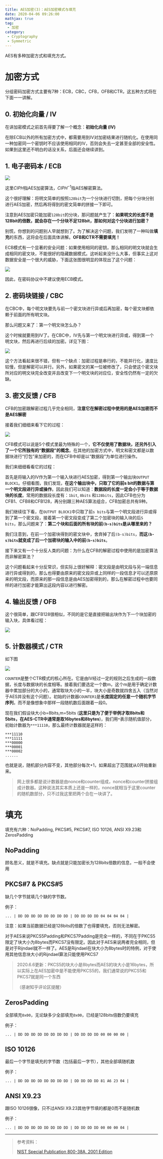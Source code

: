 ```yaml
---
title: AES加密(3)：AES加密模式与填充
date: 2020-04-06 09:26:00
mathjax: true
tag: 
 - 加密
category:
 - Cryptography
 - Symmetric
---
```


AES有多种加密方式和填充方式。

# 加密方式

分组密码加密方式主要有7种：ECB，CBC，CFB，OFB和CTR，这五种方式将在下面一一讲解。

## 0. 初始化向量 / IV

在讲加密模式之前首先得要了解一个概念：**初始化向量 (IV)**

在除ECB以外的所有加密方式中，都需要用到IV对加密结果进行随机化。在使用同一种加密同一个密钥时不应该使用相同的IV，否则会失去一定甚至全部的安全性。如果到这里还不明白的话没关系，后面还会继续讲到。

## 1. 电子密码本 / ECB

![](https://pic2.zhimg.com/80/v2-37db96abc441e027e02c56a9908c8931_1440w.jpg)

这里$CIPH$指AES加密算法，$CIPH^{-1}$指AES解密算法。

这个很好理解：将明文简单的按照`128bit`为一个分块进行切割，把每个分块分别进行AES加密，然后再将得到的密文简单的拼接一下即可。

注意到AES加密只能加密`128bit`的分块，那问题就产生了：**如果明文的长度不是128bit的倍数，就会存在一个分块不足128bit，那如何对这个分块进行加密？**

别慌，你想到的问题别人早就想到了。为了解决这个问题，我们发明了一种叫做**填充**的东西，这将会在后面具体讲解。**OFB和CTR不需要填充！**

ECB模式有一个显著的安全问题：如果使用相同的密钥，那么相同的明文块就会生成相同的密文块，不能很好的隐藏数据模式。这听起来没什么大事，但事实上这对数据安全是一个很大的威胁，下面这张图很明显的体现出了这个问题：

![](https://pic2.zhimg.com/80/v2-0adc6df353ebab3a53b8b93c003c80f5_1440w.jpg)

因此，在密码协议中不建议使用ECB模式。

## 2. 密码块链接 / CBC

在CBC中，每个明文块要先与前一个密文块进行异或后再加密，每个密文块都依赖于前面的所有明文块。

那么问题又来了：第一个明文块怎么办？

这个时候就要用到IV了。在CBC中，IV先与第一个明文块进行异或，得到第一个明文块，然后再进行后续的加密。详见下图：

![](https://pic2.zhimg.com/80/v2-bf344b53b742b6629dac81ed27892585_1440w.jpg)

这个方法看起来很不错，但有一个缺点：加密过程是串行的，不能并行化，速度比较慢，但是解密可以并行。另外，如果密文的某一位被修改了，只会使这个密文块所对应的明文块完全改变并且改变下一个明文块的对应位，安全性仍然有一定的欠缺。

## 3. 密文反馈 / CFB

CFB的加密跟解密过程几乎完全相同，**注意它在解密过程中使用的是AES加密而不是AES解密**

接着我们细细来看下它的过程：

![](https://pic3.zhimg.com/80/v2-ffe806528816ad84b24293162d241b46_1440w.jpg)

CFB模式可以说是5个模式里最为特殊的一个，**它不仅使用了数据块，还另外引入了一个它所独有的“数据段”的概念**。在其他的加密方式中，明文和密文都是以数据块进行“打包”来加密的，而在CFB中却是以“数据段”为单位进行操作。

我们来细细看看它的过程：

首先是将输入的IV作为第一个输入块进行AES加密，得到第一个输出块`OUTPUT BLOCK1`。仔细看图，我们发现，**在这个输出块中，只取了它的前s bit的数据与第一个明文段进行异或操作**。因此我们可以知道：**数据段的长度一定会小于等于数据块的长度**。常用的数据段长度有：`1bit`, `8bits` 和`128bits`，因此CFB也分为CFB1、CFB8和CFB128，再分别跟三种AES算法组合，CFB加密总共有9种。

我们继续往下看，在`OUTPUT BLOCK1`中只取了前`s bits`与第一个明文段进行异或得到了第一个密文段，接着第一个密文段变成了第二个加密块的输入块的后`S bits`，那么问题来了：**第二个块和后面的所有块的前`(b-s)bits`是从哪里来的？**

我们注意到，在前一个加密块得到的密文块中，舍弃掉了后`(b-s)bits`，**而这`(b-s)bits`就变成了后一个加密块的输入中的前`(b-s)bits`**。

接下来又有一个十分反人类的问题：为什么在CFB的解密过程中使用的是加密算法而非解密算法？

这个问题看起来十分反常识，但实际上很好解释：密文段是由明文段与另一端信息进行异或得到的，那么也得要由原来的密文段异或上同样的一段信息才可以还原原来的明文段，而原来的那一段信息是由AES加密得到的，那么在解密过程中也要同样的进行加密才能算出这段内容以进行解密。

## 4. 输出反馈 / OFB

这个很简单，跟CFB128很相似，不同的是它是直接把输出块作为下一个块加密的输入块，具体看过程：

![](https://pic1.zhimg.com/80/v2-d4d9a93b8608e4a8326f84d9b5546f0c_1440w.jpg)

## 5. 计数器模式 / CTR

如下图

![](https://pic2.zhimg.com/80/v2-edac15a9dfe3b2b18630014f31f1fd45_1440w.jpg)

`COUNTER`是整个CTR模式的核心所在。它是由IV经过一定的规则之后生成的一段数据，长度与数据块的长度相等。接着我们要选定一个数m，这个m是用于确定计数器中累加部分的大小的，通常取块大小的一半，块大小是奇数就四舍五入（当然对于AES并没有这个问题）。初始的计数器`COUNTER1`是**长度固定的任意一个随机字节序列**，而不是像想象中那样一段随机数后面跟着一段0。

现在我们假设块大小b=8bits,m=5bits (**这里只是为了便于举例才取8bits和5bits，在AES-CTR中通常是取16bytes和8bytes**)，我们用`*`表示随机值部分，初始计数器为`***11110`，那么最终计数器就是这样的：

```text
***11110
***11111
***00000
***00001
***00002
......
```

也就是说，随机部分内容不变，其他部分每次+1，如果超出了范围就从0开始重新来。

>网上很多都是说计数器是由nonce和counter组成，nonce和counter拼接组成计数器。这种说法其实本质上还是一样的，nonce就相当于这里counter的随机数部分，只不过我这里把两个合在一块讲了。

# 填充

填充有六种：NoPadding, PKCS#5, PKCS#7, ISO 10126, ANSI X9.23和ZerosPadding

## NoPadding

顾名思义，就是不填充。缺点就是只能加密长为128bits倍数的信息，一般不会使用

## PKCS#7 & PKCS#5

缺几个字节就填几个缺的字节数。

例子：

```
... | DD DD DD DD DD DD DD DD | DD DD DD DD 04 04 04 04 |
```

注意：如果当前数据已经是128bits的倍数了也得要填充，否则无法解密。

对于AES来说PKCS5Padding和PKCS7Padding是完全一样的，不同在于PKCS5限定了块大小为8bytes而PKCS7没有限定。因此对于AES来说两者完全相同，但是对于Rijndael就不一样了。AES是Rijndael在块大小为8bytes时的特例，对于使用其他信息块大小的Rijndael算法只能使用PKCS7

> 2020.6.6更新：PKCS5的块大小是8bytes而AES的块大小是16bytes，所以实际上在AES加密中是不能使用PKCS5的，我们通常说的PKCS5和PKCS7就是同一个东西
>
> （感谢知乎评论区提醒）

## ZerosPadding

全部填充`0x00`，无论缺多少全部填充`0x00`，已经是128bits倍数仍要填充

例子：

```
... | DD DD DD DD DD DD DD DD | DD DD DD DD 00 00 00 00 |
```

## ISO 10126

最后一个字节是填充的字节数（包括最后一字节），其他全部填随机数

例子：

```
... | DD DD DD DD DD DD DD DD | DD DD DD DD 81 A6 23 04 |
```

## ANSI X9.23

跟ISO 10126很像，只不过ANSI X9.23其他字节填的都是0而不是随机数

例子：

```
... | DD DD DD DD DD DD DD DD | DD DD DD DD 00 00 00 04 |
```



---



> 参考资料：
>
> [NIST Special Publication 800-38A, 2001 Edition](https://nvlpubs.nist.gov/nistpubs/Legacy/SP/nistspecialpublication800-38a.pdf)